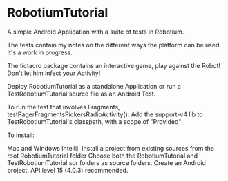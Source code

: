 RobotiumTutorial
================

A simple Android Application with a suite of tests in Robotium.

The tests contain my notes on the different ways the platform can be used.  It's a work in progress.

The tictacro package contains an interactive game, play against the Robot! Don't let him infect your Activity!

Deploy RobotiumTutorial as a standalone Application or run a TestRobotiumTutorial source file as an Android Test.

To run the test that involves Fragments, testPagerFragmentsPickersRadioActivity():
Add the support-v4 lib to TestRobotiumTutorial's classpath, with a scope of "Provided"



To install:

Mac and Windows Intellij:
                Install a project from existing sources from the root RobotiumTutorial folder
                Choose both the RobotiumTutorial and TestRobotiumTutorial scr folders as source folders.
                Create an Android project, API level 15 (4.0.3) recommended.

